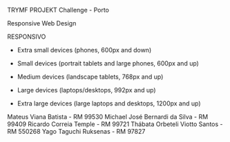 TRYMF PROJEKT
Challenge - Porto

Responsive Web Design

RESPONSIVO
 - Extra small devices (phones, 600px and down)
 
 - Small devices (portrait tablets and large phones, 600px and up)
 
 - Medium devices (landscape tablets, 768px and up)
 
 - Large devices (laptops/desktops, 992px and up)
 
 - Extra large devices (large laptops and desktops, 1200px and up) 


Mateus Viana Batista - RM 99530
Michael José Bernardi da Silva - RM 99409
Ricardo Correia Temple - RM 99721
Thábata Orbeteli Viotto Santos - RM 550268
Yago Taguchi Ruksenas - RM 97827
